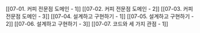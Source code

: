 [[07-01. 커피 전문점 도메인 - 1]]
[[07-02. 커피 전문점 도메인 - 2]]
[[07-03. 커피 전문점 도메인 - 3]]
[[07-04. 설계하고 구현하기 - 1]]
[[07-05. 설계하고 구현하기 - 2]]
[[07-06. 설계하고 구현하기 - 3]]
[[07-07. 코드와 세 가지 관점 - 1]]